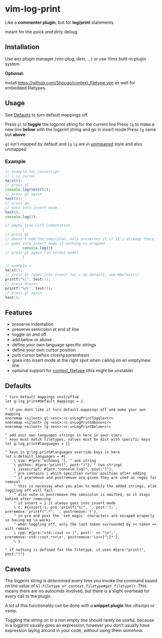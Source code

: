 # vim-log-print

Like a **commenter plugin**, but for **log/print** statements

meant for the *quick and dirty* debug

## Installation

Use any plugin manager (vim-plug, dein, ...) or use Vims built-in plugin system.

**Optional:**

Install https://github.com/Shougo/context_filetype.vim as well for embedded filetypes.

## Usage

See [Defaults](#Defaults) to turn default mappings off.

Press `gl` to **toggle** the logprint string for the current line
Press `]g` to make a new line **below** with the logprint string and go in insert mode
Press `[g` same but **above**

`gl` isn't mapped by default 
and `]g` `[g` are in [unimpaired](https://github.com/tpope/vim-unimpaired) style and also unmapped

### Example
```javascript
// example for javascript
// | is cursor
te|st();
// press gl
console.log(test()|);
// press gl again
test()|;
// press go
// goes into insert mode
test();
console.log(|);

// empty line with indentation
		|
// press gl
// doesn't add the semicolon, only preserves it if it's already there
// goes into insert mode if nothing is wrapped
		console.log(|)
// press gl again (in normal mode)
		|
```
```c
// example c
te|st();
// press gl (goes into insert for c by default, see #Defaults)
printf("%|", test());
// press d<esc>
printf("%d|", test());
// press gl again
test();
```

## Features

* preserve indentation
* preserve semicolon at end of line
* toggle on and off
* add below or above
* define your own language specific strings
* define your own cursor position
* puts cursor before closing parenthesis
* goes into insert mode at the right spot when calling on an empty/new line
* optional support for [context_filetype](https://github.com/Shougo/context_filetype.vim) (this might be unstable)
		

## Defaults

```vim
" turn default mappings on=1/off=0
let g:log_print#default_mappings = 1

" if you dont like it turn default mappings off and make your own mapping
nnoremap <silent> gl <esc>:<c-u>LogPrintToggle<cr>
nnoremap <silent> [g <esc>:<c-u>LogPrintAbove<cr>
nnoremap <silent> ]g <esc>:<c-u>LogPrintBelow<cr>

" add your own languages strings in here in your vimrc
" keys must match filetypes, values must be dict with specific keys
let g:log_print#languages = {}

" keys in g:log_print#languages override keys in here
let s:default_languages = #{
	\ vim: #{pre:"echomsg "}, " one string
	\ python: #{pre:"print(", post:")"}, " two strings
	\ javascript: #{pre:"console.log(", post:")"},			
	" pre contains | which specifies cursor position after adding
	" if preremove and postremove are given they are used as regex for removal
	" this is necessay when you plan to modify the added strings, else toggling off will fail
	" also note in postremove the semicolon is omitted, so it stays behind after removing
	" if insert = 1 it always goes into insert mode
	\ c: #{insert:1, pre:'printf("%|", ', post:');', preremove:'printf(".*", ', postremove:')'},
	" in pre and post the 'set magic' characters are escaped properly so having eg \n works
	" when toggling off, only the last token surrounded by << token << will remain
	\ cpp: #{pre:"std::cout << |", post:' << "\n";', preremove:'std::cout.*<<\s', postremove:'\s<<[^;]*'},
	\ }

" if nothing is defined for the filetype, it uses #{pre:"print(", post:")"}
```

## Caveats

The logprint string is determined every time you invoke the command based on 
the value of `&l:filetype or context_filetype#get_filetype()`. 
This means there are no autocmds involved, but there is a slight overhead
for every call to the plugin.

A lot of this functionality can be done with a **snippet plugin** 
like ultisnips or vsnip.

Toggling the string on in a non empty line should rarely be useful, because in a logprint
usually goes an expression, however you don't usually have expression laying 
around in your code, without using them somehow.
